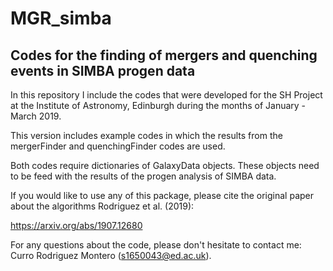 # MGR_simba
Codes for the finding of mergers and quenching events in SIMBA progen data
-----------------------------------
In this repository I include the codes that were developed for the SH Project at the Institute of Astronomy, Edinburgh
during the months of January - March 2019.

This version includes example codes in which the results from the mergerFinder and quenchingFinder codes are used.

Both codes require dictionaries of GalaxyData objects. These objects need to be feed with the results of the progen analysis of
SIMBA data.

If you would like to use any of this package, please cite the original paper about the algorithms Rodriguez et al. (2019):

https://arxiv.org/abs/1907.12680

For any questions about the code, please don't hesitate to contact me: Curro Rodriguez Montero (s1650043@ed.ac.uk).
